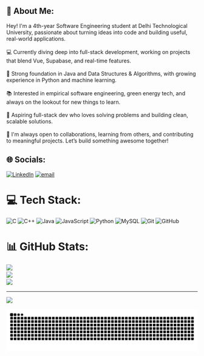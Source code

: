 ## 💫 About Me:
Hey! I'm a 4th-year Software Engineering student at Delhi Technological University, passionate about turning ideas into code and building useful, real-world applications.<br><br>💻 Currently diving deep into full-stack development, working on projects that blend Vue, Supabase, and real-time features.<br><br>🧠 Strong foundation in Java and Data Structures & Algorithms, with growing experience in Python and machine learning.<br><br>📚 Interested in empirical software engineering, green energy tech, and always on the lookout for new things to learn.<br><br>🚀 Aspiring full-stack dev who loves solving problems and building clean, scalable solutions.<br><br>🌱 I'm always open to collaborations, learning from others, and contributing to meaningful projects. Let’s build something awesome together!


## 🌐 Socials:
[![LinkedIn](https://img.shields.io/badge/LinkedIn-%230077B5.svg?logo=linkedin&logoColor=white)](https://linkedin.com/in/https://www.linkedin.com/in/loveesh-singh) [![email](https://img.shields.io/badge/Email-D14836?logo=gmail&logoColor=white)](mailto:loveesh.20132@gmail.com) 

# 💻 Tech Stack:
![C](https://img.shields.io/badge/c-%2300599C.svg?style=for-the-badge&logo=c&logoColor=white) ![C++](https://img.shields.io/badge/c++-%2300599C.svg?style=for-the-badge&logo=c%2B%2B&logoColor=white) ![Java](https://img.shields.io/badge/java-%23ED8B00.svg?style=for-the-badge&logo=openjdk&logoColor=white) ![JavaScript](https://img.shields.io/badge/javascript-%23323330.svg?style=for-the-badge&logo=javascript&logoColor=%23F7DF1E) ![Python](https://img.shields.io/badge/python-3670A0?style=for-the-badge&logo=python&logoColor=ffdd54) ![MySQL](https://img.shields.io/badge/mysql-4479A1.svg?style=for-the-badge&logo=mysql&logoColor=white) ![Git](https://img.shields.io/badge/git-%23F05033.svg?style=for-the-badge&logo=git&logoColor=white) ![GitHub](https://img.shields.io/badge/github-%23121011.svg?style=for-the-badge&logo=github&logoColor=white)
# 📊 GitHub Stats:
![](https://github-readme-stats.vercel.app/api?username=LoveeshSingh&theme=dark&hide_border=true&include_all_commits=true&count_private=false)<br/>
![](https://nirzak-streak-stats.vercel.app/?user=LoveeshSingh&theme=dark&hide_border=true)<br/>
![](https://github-readme-stats.vercel.app/api/top-langs/?username=LoveeshSingh&theme=dark&hide_border=true&include_all_commits=true&count_private=false&layout=compact)

---
[![](https://visitcount.itsvg.in/api?id=LoveeshSingh&icon=0&color=0)](https://visitcount.itsvg.in)

<img src="https://raw.githubusercontent.com/LoveeshSingh/LoveeshSingh/output/snake.svg" alt="Snake animation" />

###
